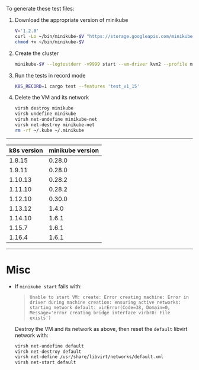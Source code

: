 To generate these test files:

1. Download the appropriate version of minikube

	```bash
	V='1.2.0'
	curl -Lo ~/bin/minikube-$V "https://storage.googleapis.com/minikube/releases/v$V/minikube-linux-amd64"
	chmod +x ~/bin/minikube-$V
	```

1. Create the cluster

	```bash
	minikube-$V --logtostderr -v9999 start --vm-driver kvm2 --profile minikube --bootstrapper kubeadm --kubernetes-version v1.15.1
	```

1. Run the tests in record mode

	```bash
	K8S_RECORD=1 cargo test --features 'test_v1_15'
	```

1. Delete the VM and its network

	```bash
	virsh destroy minikube
	virsh undefine minikube
	virsh net-undefine minikube-net
	virsh net-destroy minikube-net
	rm -rf ~/.kube ~/.minikube
	```

---

<table>
	<thead>
		<tr><th>k8s version</th><th>minikube version</th></tr>
	</thead>
	<tbody>
		<tr><td>1.8.15</td><td>0.28.0</td></tr>
		<tr><td>1.9.11</td><td>0.28.0</td></tr>
		<tr><td>1.10.13</td><td>0.28.2</td></tr>
		<tr><td>1.11.10</td><td>0.28.2</td></tr>
		<tr><td>1.12.10</td><td>0.30.0</td></tr>
		<tr><td>1.13.12</td><td>1.4.0</td></tr>
		<tr><td>1.14.10</td><td>1.6.1</td></tr>
		<tr><td>1.15.7</td><td>1.6.1</td></tr>
		<tr><td>1.16.4</td><td>1.6.1</td></tr>
	</tbody>
</table>

---

# Misc

- If `minikube start` fails with:

	>`Unable to start VM: create: Error creating machine: Error in driver during machine creation: ensuring active networks: starting network default: virError(Code=38, Domain=0, Message='error creating bridge interface virbr0: File exists')`

	Destroy the VM and its network as above, then reset the `default` libvirt network with:

	```bash
	virsh net-undefine default
	virsh net-destroy default
	virsh net-define /usr/share/libvirt/networks/default.xml
	virsh net-start default
	```
